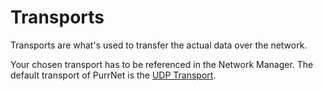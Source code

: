 # Transports

Transports are what's used to transfer the actual data over the network.

Your chosen transport has to be referenced in the Network Manager. The default transport of PurrNet is the [UDP Transport](udp-transport.md).
